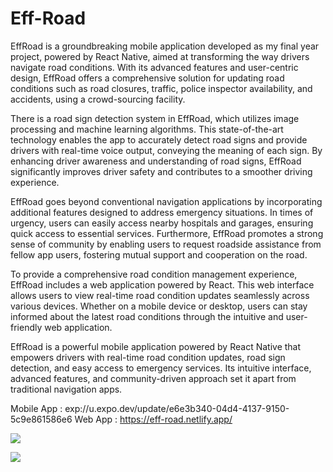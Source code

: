 # Eff-Road

EffRoad is a groundbreaking mobile application developed as my final year project, powered by React Native, aimed at transforming the way drivers navigate road conditions. With its advanced features and user-centric design, EffRoad offers a comprehensive solution for updating road conditions such as road closures, traffic, police inspector availability, and accidents, using a crowd-sourcing facility.

There is a road sign detection system in EffRoad, which utilizes image processing and machine learning algorithms. This state-of-the-art technology enables the app to accurately detect road signs and provide drivers with real-time voice output, conveying the meaning of each sign. By enhancing driver awareness and understanding of road signs, EffRoad significantly improves driver safety and contributes to a smoother driving experience.

EffRoad goes beyond conventional navigation applications by incorporating additional features designed to address emergency situations. In times of urgency, users can easily access nearby hospitals and garages, ensuring quick access to essential services. Furthermore, EffRoad promotes a strong sense of community by enabling users to request roadside assistance from fellow app users, fostering mutual support and cooperation on the road.

To provide a comprehensive road condition management experience, EffRoad includes a web application powered by React. This web interface allows users to view real-time road condition updates seamlessly across various devices. Whether on a mobile device or desktop, users can stay informed about the latest road conditions through the intuitive and user-friendly web application.

EffRoad is a powerful mobile application powered by React Native that empowers drivers with real-time road condition updates, road sign detection, and easy access to emergency services. Its intuitive interface, advanced features, and community-driven approach set it apart from traditional navigation apps.

Mobile App : exp://u.expo.dev/update/e6e3b340-04d4-4137-9150-5c9e861586e6 
Web App : https://eff-road.netlify.app/

![](https://github.com/binuka02/Eff-Road/assets/76623940/827a3704-580a-406b-bf85-dba6d19aa4b8)

![](https://github.com/binuka02/Eff-Road/assets/76623940/f1381c12-c61b-4c9b-bb62-3d634721d919)

